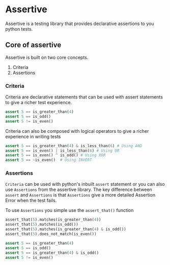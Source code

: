 # Assertive

Assertive is a testing library that provides declarative assertions to you python tests.


## Core of assertive

Assertive is built on two core concepts.

 1. Criteria
 2. Assertions


### Criteria
Criteria are declarative statements that can be used with assert statements to give a richer test experience.

```python
assert 5 == is_greater_than(4)
assert 5 == is_odd()
assert 5 != is_even()
```

Criteria can also be composed with logical operators to give a richer experience in writing tests

```python
assert 5 == is_greater_than(4) & is_less_than(6) # Using AND
assert 5 == is_even() | is_less_than(6) # Using OR
assert 5 == is_even() ^ is_odd() # Using XOR
assert 5 == ~is_even()  # Using INVERT
```


### Assertions
`Criteria` can be used with python's inbuilt `assert` statement or you can also use `Assertions` from the assertive library.
The key difference between `assert` and `Assertions` is that `Assertions` give a more detailed Assertion Error when the test fails.

To use `Assertions` you simple use the `assert_that()` function

```python
assert_that(5).matches(is_greater_than(4))
assert_that(5).matches(is_odd())
assert_that(5).matches(is_greater_than(4) & is_odd())
assert_that(5).does_not_match(is_even())

assert 5 == is_greater_than(4)
assert 5 == is_odd()
assert 5 == is_greater_than(4) & is_odd()
assert 5 != is_even()
```
